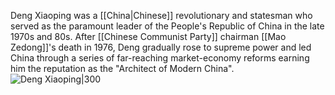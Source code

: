 Deng Xiaoping was a [[China|Chinese]] revolutionary and statesman who served as the paramount leader of the People's Republic of China in the late 1970s and 80s. After [[Chinese Communist Party]] chairman [[Mao Zedong]]'s death in 1976, Deng gradually rose to supreme power and led China through a series of far-reaching market-economy reforms earning him the reputation as the "Architect of Modern China".
![Deng Xiaoping|300](https://upload.wikimedia.org/wikipedia/commons/thumb/d/dd/Deng_Xiaoping_at_the_arrival_ceremony_for_the_Vice_Premier_of_China_%28cropped%29.jpg/220px-Deng_Xiaoping_at_the_arrival_ceremony_for_the_Vice_Premier_of_China_%28cropped%29.jpg)